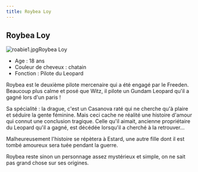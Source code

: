 ```yaml
---
title: Roybea Loy
---
```


Roybea Loy
----------

![roabie1.jpg](/images/mini/images-stories-saga-gundamx-images-roby-_tb_200x_roabie1.jpg)Roybea Loy  
- Age : 18 ans  
- Couleur de cheveux : chatain  
- Fonction : Pilote du Leopard


Roybea est le deuxième pilote mercenaire qui a été engagé par le Freeden. Beaucoup plus calme et posé que Witz, il pilote un Gundam Leopard qu'il a gagné lors d'un paris !


Sa spécialité : la drague, c'est un Casanova raté qui ne cherche qu'à plaire et séduire la gente féminine. Mais ceci cache ne réalité une histoire d'amour qui connut une conclusion tragique. Celle qu'il aimait, ancienne propriétaire du Leopard qu'il a gagné, est décédée lorsqu'il a cherché à la retrouver...


Malheureusement l'histoire se répètera à Estard, une autre fille dont il est tombé amoureux sera tuée pendant la guerre.


Roybea reste sinon un personnage assez mystérieux et simple, on ne sait pas grand chose sur ses origines.


